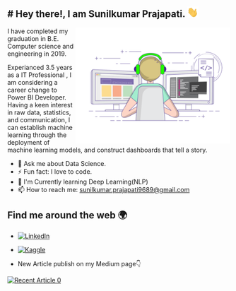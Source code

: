 <h2> # Hey there!, I am Sunilkumar Prajapati. <img src="https://github.com/Sunilkpraja/Sunilkpraja/blob/main/Hi.gif" width="25"></h2>

<img align="right" src="https://github.com/Sunilkpraja/Sunilkpraja/blob/main/gif3.gif" width="350"/>

I have completed my graduation in B.E. Computer science and engineering in 2019. 

Experianced 3.5 years as a IT Professional , I am considering a career change to Power BI Developer. Having a keen interest in raw data, statistics, and communication, I can establish machine learning through the deployment of machine learning models, and construct dashboards that tell a story.

- 💬 Ask me about Data Science.
- ⚡ Fun fact: I love to code.
- 📝 I'm Currently learning Deep Learning(NLP)
- 📫 How to reach me: [sunilkumar.prajapati9689@gmail.com](mailto:sunilkumar.prajapati9689@gmail.com)


## Find me around the web 🌍


- [![LinkedIn](https://img.shields.io/badge/linkedin-%230077B5.svg?style=for-the-badge&logo=linkedin&logoColor=white)](https://www.linkedin.com/in/sunilkumarprajapati/)

- [![Kaggle](https://img.shields.io/badge/kaggle-%230077B5.svg?style=for-the-badge&logo=kaggle&logoColor=white)](https://www.kaggle.com/sunilkprajapati13)

- New Article publish on my Medium page👇

<a target="_blank" href="https://github-readme-medium-recent-article.vercel.app/medium/@sunilkumar-prajapati9689/0"><img src="https://github-readme-medium-recent-article.vercel.app/medium/@sunilkumar-prajapati9689/0" alt="Recent Article 0"> 
